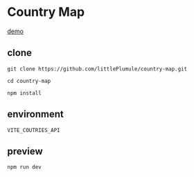 # Country Map
[demo](https://littleplumule.github.io/country-map/)

## clone
`git clone https://github.com/littlePlumule/country-map.git`

`cd country-map`

`npm install`

## environment 

`VITE_COUTRIES_API`
## preview
`npm run dev`